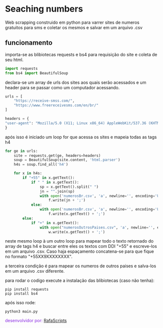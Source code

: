 # Seaching numbers

Web scrapping construido em python para varrer sites de numeros gratuitos para sms e coletar os mesmos e salvar em um arquivo .csv

## funcionamento

importa-se as blibiotecas requests e bs4 para requisição do site e coleta de seu html.

~~~ python
import requests
from bs4 import BeautifulSoup
~~~

declara-se um array de urls dos sites aos quais serão acessados e um header para se passar como um computador acessando.

~~~python
urls = [
    "https://receive-smss.com/",
    "https://www.freereceivesms.com/en/br/"
]

headers = {
"user-agent": "Mozilla/5.0 (X11; Linux x86_64) AppleWebKit/537.36 (KHTML, like Gecko) Chrome/108.0.0.0 Safari/537.36"
}
~~~

após isso é iniciado um loop for que acessa os sites e mapeia todas as tags h4

~~~python
for ge in urls:
    site = requests.get(ge, headers=headers)
    soup = BeautifulSoup(site.content, 'html.parser')
    h4s = soup.find_all('h4')

    for x in h4s:
        if "+55" in x.getText():
            if " " in x.getText():
                sp = x.getText().split(" ")
                jn = "".join(sp)
                with open('numerosBr.csv', 'a', newline='', encoding='UTF-8') as f:
                    f.write(jn + ';')
            else:
                with open('numerosBr.csv', 'a', newline='', encoding='UTF-8') as f:
                    f.write(x.getText() + ';')
        else:
            if "+" in x.getText():
                with open("numerosOutrosPaises.csv", 'a', newline='', encoding='UTF-8') as w:
                    w.write(x.getText() + ';')
~~~

neste mesmo loop à um outro loop para mapear todo o texto retornado do array de tags h4 e buscar entre eles os textos com DDI "+55" e escreve-los em um arquivo .csv. Caso haja espaçamento concatena-se para que fique no formato "+55XX9XXXXXXXX".

a terceira condição é para mapear os numeros de outros paises e salva-los em um arquivo .csv diferente.

para rodar o codigo execute a instalação das blibiotecas (caso não tenha):

~~~
pip install requests
pip install bs4
~~~

após isso rode:

~~~
python3 main.py
~~~

<p style="color: blueviolet">desenvolvidor por: <a href="https://github.com/rafascripts">RafaScripts</a></p>
